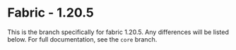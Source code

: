 # Fabric - 1.20.5

This is the branch specifically for fabric 1.20.5.
Any differences will be listed below. For full documentation, see the `core` branch.
